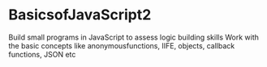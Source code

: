 # BasicsofJavaScript2
Build small programs in JavaScript to assess logic building skills
Work with the basic concepts like anonymousfunctions, IIFE, objects, callback functions, JSON etc
